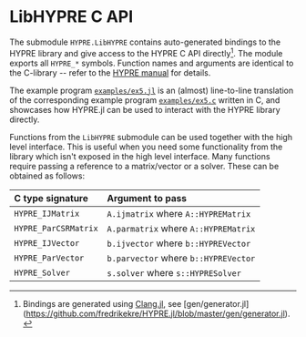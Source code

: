 # LibHYPRE C API

The submodule `HYPRE.LibHYPRE` contains auto-generated bindings to the HYPRE library and
give access to the HYPRE C API directly[^1]. The module exports all `HYPRE_*` symbols.
Function names and arguments are identical to the C-library -- refer to the [HYPRE
manual](https://hypre.readthedocs.io/) for details.

The example program
[`examples/ex5.jl`](https://github.com/fredrikekre/HYPRE.jl/blob/master/examples/ex5.jl) is
an (almost) line-to-line translation of the corresponding example program
[`examples/ex5.c`](https://github.com/hypre-space/hypre/blob/ac9d7d0d7b43cd3d0c7f24ec5d64b58fbf900097/src/examples/ex5.c)
written in C, and showcases how HYPRE.jl can be used to interact with the HYPRE library
directly.

Functions from the `LibHYPRE` submodule can be used together with the high level interface.
This is useful when you need some functionality from the library which isn't exposed in the
high level interface. Many functions require passing a reference to a matrix/vector or a
solver. These can be obtained as follows:

| C type signature     | Argument to pass                     |
|:---------------------|:-------------------------------------|
| `HYPRE_IJMatrix`     | `A.ijmatrix`  where `A::HYPREMatrix` |
| `HYPRE_ParCSRMatrix` | `A.parmatrix` where `A::HYPREMatrix` |
| `HYPRE_IJVector`     | `b.ijvector`  where `b::HYPREVector` |
| `HYPRE_ParVector`    | `b.parvector` where `b::HYPREVector` |
| `HYPRE_Solver`       | `s.solver`    where `s::HYPRESolver` |

[^1]: Bindings are generated using
      [Clang.jl](https://github.com/JuliaInterop/Clang.jl), see
      [gen/generator.jl]
      (https://github.com/fredrikekre/HYPRE.jl/blob/master/gen/generator.jl).
